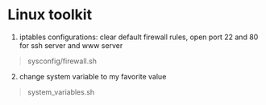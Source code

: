 # Linux toolkit

1. iptables configurations: clear default firewall rules, open port 22 and 80 for ssh server and www server

> sysconfig/firewall.sh

2. change system variable to my favorite value

> system_variables.sh